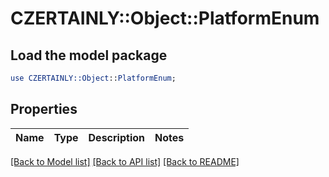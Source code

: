# CZERTAINLY::Object::PlatformEnum

## Load the model package
```perl
use CZERTAINLY::Object::PlatformEnum;
```

## Properties
Name | Type | Description | Notes
------------ | ------------- | ------------- | -------------

[[Back to Model list]](../README.md#documentation-for-models) [[Back to API list]](../README.md#documentation-for-api-endpoints) [[Back to README]](../README.md)


